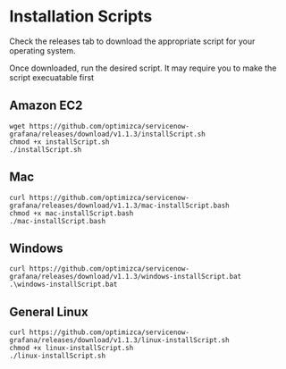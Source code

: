 # Installation Scripts

Check the releases tab to download the appropriate script for your operating system.

Once downloaded, run the desired script. It may require you to make the script execuatable first

## Amazon EC2
```
wget https://github.com/optimizca/servicenow-grafana/releases/download/v1.1.3/installScript.sh
chmod +x installScript.sh
./installScript.sh
```

## Mac
```
curl https://github.com/optimizca/servicenow-grafana/releases/download/v1.1.3/mac-installScript.bash
chmod +x mac-installScript.bash
./mac-installScript.bash
```

## Windows
```
curl https://github.com/optimizca/servicenow-grafana/releases/download/v1.1.3/windows-installScript.bat
.\windows-installScript.bat
```

## General Linux
```
curl https://github.com/optimizca/servicenow-grafana/releases/download/v1.1.3/linux-installScript.sh
chmod +x linux-installScript.sh
./linux-installScript.sh
```